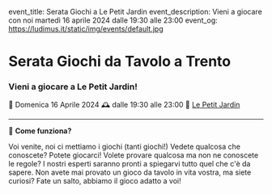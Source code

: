 event_title: Serata Giochi a Le Petit Jardin
event_description: Vieni a giocare con noi martedì 16 aprile 2024 dalle 19:30 alle 23:00
event_og: https://ludimus.it/static/img/events/default.jpg

# Serata Giochi da Tavolo a Trento

### Vieni a giocare a Le Petit Jardin!

📅 Domenica 16 Aprile 2024
🕰 dalle 19:30 alle 23:00
📍 [Le Petit Jardin](https://maps.app.goo.gl/U9uA4TX7iBysQA3p8)

---

🎲 **Come funziona?**

Voi venite, noi ci mettiamo i giochi (tanti giochi!)
Vedete qualcosa che conoscete? Potete giocarci!
Volete provare qualcosa ma non ne conoscete le regole? I nostri esperti saranno pronti a spiegarvi tutto quel che c'è da sapere.
Non avete mai provato un gioco da tavolo in vita vostra, ma siete curiosi? Fate un salto, abbiamo il gioco adatto a voi!